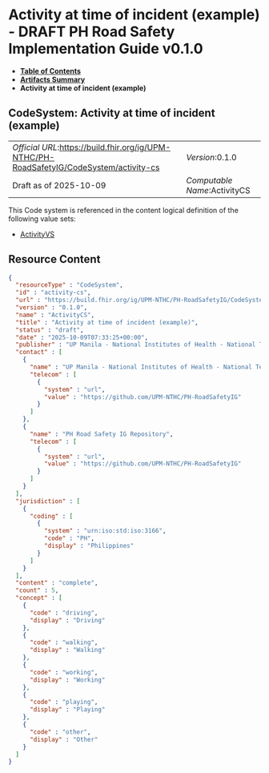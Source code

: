 # Activity at time of incident (example) - DRAFT PH Road Safety Implementation Guide v0.1.0

* [**Table of Contents**](toc.md)
* [**Artifacts Summary**](artifacts.md)
* **Activity at time of incident (example)**

## CodeSystem: Activity at time of incident (example) 

| | |
| :--- | :--- |
| *Official URL*:https://build.fhir.org/ig/UPM-NTHC/PH-RoadSafetyIG/CodeSystem/activity-cs | *Version*:0.1.0 |
| Draft as of 2025-10-09 | *Computable Name*:ActivityCS |

 This Code system is referenced in the content logical definition of the following value sets: 

* [ActivityVS](ValueSet-activity-vs.md)



## Resource Content

```json
{
  "resourceType" : "CodeSystem",
  "id" : "activity-cs",
  "url" : "https://build.fhir.org/ig/UPM-NTHC/PH-RoadSafetyIG/CodeSystem/activity-cs",
  "version" : "0.1.0",
  "name" : "ActivityCS",
  "title" : "Activity at time of incident (example)",
  "status" : "draft",
  "date" : "2025-10-09T07:33:25+00:00",
  "publisher" : "UP Manila - National Institutes of Health - National Telehealth Center",
  "contact" : [
    {
      "name" : "UP Manila - National Institutes of Health - National Telehealth Center",
      "telecom" : [
        {
          "system" : "url",
          "value" : "https://github.com/UPM-NTHC/PH-RoadSafetyIG"
        }
      ]
    },
    {
      "name" : "PH Road Safety IG Repository",
      "telecom" : [
        {
          "system" : "url",
          "value" : "https://github.com/UPM-NTHC/PH-RoadSafetyIG"
        }
      ]
    }
  ],
  "jurisdiction" : [
    {
      "coding" : [
        {
          "system" : "urn:iso:std:iso:3166",
          "code" : "PH",
          "display" : "Philippines"
        }
      ]
    }
  ],
  "content" : "complete",
  "count" : 5,
  "concept" : [
    {
      "code" : "driving",
      "display" : "Driving"
    },
    {
      "code" : "walking",
      "display" : "Walking"
    },
    {
      "code" : "working",
      "display" : "Working"
    },
    {
      "code" : "playing",
      "display" : "Playing"
    },
    {
      "code" : "other",
      "display" : "Other"
    }
  ]
}

```
